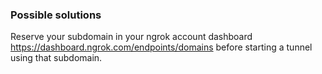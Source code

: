 
### Possible solutions

Reserve your subdomain in your ngrok account dashboard https://dashboard.ngrok.com/endpoints/domains before starting a tunnel using that subdomain.

